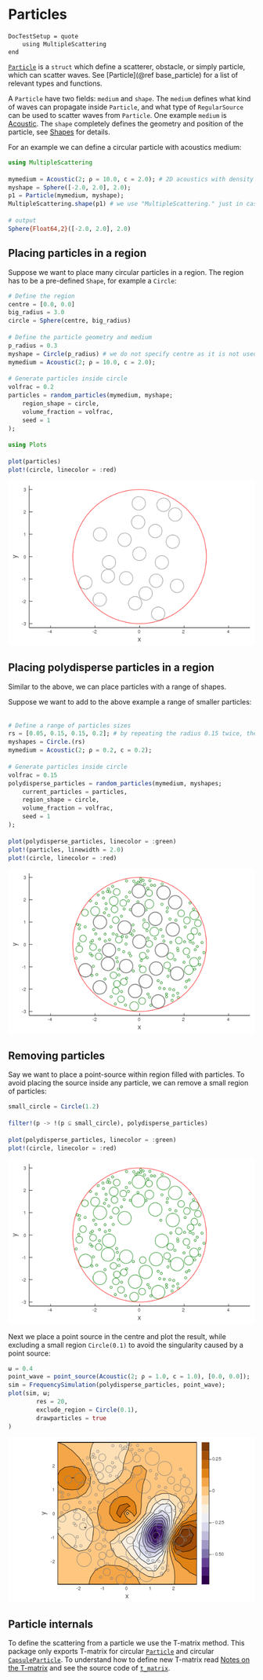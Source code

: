 # Particles

```@meta
DocTestSetup = quote
    using MultipleScattering
end
```
[`Particle`](@ref) is a `struct` which define a scatterer, obstacle, or simply particle, which can scatter waves. See [Particle](@ref base_particle) for a list of relevant types and functions.

A `Particle` have two fields: `medium` and `shape`. The `medium` defines what kind of waves can propagate inside `Particle`, and what type of `RegularSource` can be used to scatter waves from `Particle`. One example `medium` is [Acoustic](@ref). The `shape` completely defines the geometry and position of the particle, see [Shapes](@ref) for details.

For an example we can define a circular particle with acoustics medium:
```julia
using MultipleScattering

mymedium = Acoustic(2; ρ = 10.0, c = 2.0); # 2D acoustics with density ρ = 10.0 and soundspeed c = 2.0
myshape = Sphere([-2.0, 2.0], 2.0);
p1 = Particle(mymedium, myshape);
MultipleScattering.shape(p1) # we use "MultipleScattering." just in case the function shape is already defined

# output
Sphere{Float64,2}([-2.0, 2.0], 2.0)
```

## Placing particles in a region

Suppose we want to place many circular particles in a region. The region has to be a pre-defined `Shape`, for example a `Circle`:
```julia
# Define the region
centre = [0.0, 0.0]
big_radius = 3.0
circle = Sphere(centre, big_radius)

# Define the particle geometry and medium
p_radius = 0.3
myshape = Circle(p_radius) # we do not specify centre as it is not used by random_particles
mymedium = Acoustic(2; ρ = 10.0, c = 2.0);

# Generate particles inside circle
volfrac = 0.2
particles = random_particles(mymedium, myshape; 
    region_shape = circle, 
    volume_fraction = volfrac, 
    seed = 1
);

using Plots

plot(particles)
plot!(circle, linecolor = :red)
```
![Particles in circle](../assets/particles-in-circle.png)

## Placing polydisperse particles in a region

Similar to the above, we can place particles with a range of shapes.

Suppose we want to add to the above example a range of smaller particles:
```julia

# Define a range of particles sizes
rs = [0.05, 0.15, 0.15, 0.2]; # by repeating the radius 0.15 twice, there will be twice as many particles with this radius.
myshapes = Circle.(rs)
mymedium = Acoustic(2; ρ = 0.2, c = 0.2);

# Generate particles inside circle
volfrac = 0.15
polydisperse_particles = random_particles(mymedium, myshapes;
    current_particles = particles,
    region_shape = circle,
    volume_fraction = volfrac,
    seed = 1
);

plot(polydisperse_particles, linecolor = :green)
plot!(particles, linewidth = 2.0)
plot!(circle, linecolor = :red)
```
![Particles in circle](../assets/poly-particles-in-circle.png)

## Removing particles

Say we want to place a point-source within region filled with particles. To avoid placing the source inside any particle, we can remove a small region of particles:
```julia
small_circle = Circle(1.2)

filter!(p -> !(p ⊆ small_circle), polydisperse_particles)

plot(polydisperse_particles, linecolor = :green)
plot!(circle, linecolor = :red)
```
![Particles in circle](../assets/poly-particles-in-circle2.png)

Next we place a point source in the centre and plot the result, while excluding a small region `Circle(0.1)` to avoid the singularity caused by a point source:
```julia
ω = 0.4
point_wave = point_source(Acoustic(2; ρ = 1.0, c = 1.0), [0.0, 0.0]);
sim = FrequencySimulation(polydisperse_particles, point_wave);
plot(sim, ω; 
        res = 20,
        exclude_region = Circle(0.1),
        drawparticles = true
)
```
![Particles in circle](../assets/poly-particles-sim.png)

## Particle internals

To define the scattering from a particle we use the T-matrix method. This package only exports T-matrix for circular [`Particle`](@ref)  and circular [`CapsuleParticle`](@ref). To understand how to define new T-matrix read [Notes on the T-matrix](../maths/multiplescattering.pdf) and see the source code of [`t_matrix`](@ref).
